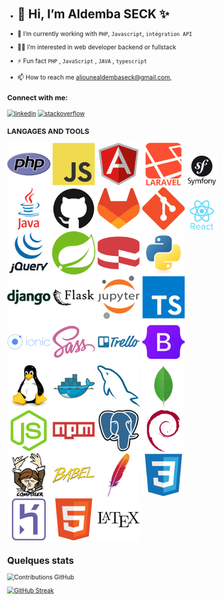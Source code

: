 - <h1>👋 Hi, I’m Aldemba SECK ✨ </h1>
<!-- <a href="https://sonatel.sn/orange-finances-mobiles-senegal-et-baobab-senegal-institution-de-microfinances-innovent-et-proposent-du-credit-et-de-lepargne-par-orange-money/">
<img src="imgs/ofms.jpeg" align="center" width="40"></a> -->

- 🔭 I’m currently working with `PHP`, `Javascript`, `intégration API`

- 👀💞️ I’m interested in  web developer backend or fullstack

<!-- 👨‍💻 my profile [khadimniass.me](https://khadimniass.me#projet) -->

- ⚡ Fun fact `PHP` , `JavaScript` , `JAVA` , `typescript`

- 📫 How to reach me 
 [aliounealdembaseck@gmail.com](mailto:aliounealdembaseck@gmail.com), 
 

<!-- - 📞 🇸🇳  [+221772245684](tel:+221772245684) -->


<h3 align="left">Connect with me:</h3>
<p align="left">
<a href="https://www.linkedin.com/in/alioune-a-seck-896910223/" target="blank"><img align="center" src="https://raw.githubusercontent.com/rahuldkjain/github-profile-readme-generator/master/src/images/icons/Social/linked-in-alt.svg" alt="linkedin" height="30" width="40"/></a>
<!-- <a href="https://wa.me/+221772245684" target="blank"><img align="center" src="https://raw.githubusercontent.com/rahuldkjain/github-profile-readme-generator/master/src/images/icons/Social/whatsapp.svg" alt="whatsapp" height="30" width="40"/></a> -->
<a href="https://stackoverflow.com/users/17654152/seck" target="blank"><img align="center" src="https://raw.githubusercontent.com/rahuldkjain/github-profile-readme-generator/master/src/images/icons/Social/stack-overflow.svg" alt="stackoverflow" height="30" width="40" /></a>
<!--<a href="https://codepen.io/khadimniass" target="blank"><img align="center" src="https://raw.githubusercontent.com/rahuldkjain/github-profile-readme-generator/master/src/images/icons/Social/codepen.svg" alt="codepen" height="30" width="40" /></a>-->

<!-- <a href="https://www.facebook.com/khadim.niass.3" target="blank"><img align="center" src="https://raw.githubusercontent.com/rahuldkjain/github-profile-readme-generator/master/src/images/icons/Social/facebook.svg" alt="khadimniass" height="30" width="40" /></a>
<a href="https://instagram.com/" target="blank"><img align="center" src="https://raw.githubusercontent.com/rahuldkjain/github-profile-readme-generator/master/src/images/icons/Social/instagram.svg" alt="khadimniass" height="30" width="40" /></a> -->

</p>
<!--<p align = "left"> 
<img src="imgs/langages.png" alt="aldemba" height="100" width="130"/>
<img src="imgs/flowers.png" alt="aldemba" height="100" width="130"/>
<img src="imgs/wrapped_liked.png" alt="aldemba" height="100" width="130"/>
<img src="imgs/wrapped_all.png" alt="aldemba" height="100" width="130"/>
</p>-->
<h3>LANGAGES AND TOOLS</h3>
<!-- site pour tous les icones -->
<!-- https://github.com/devicons/devicon/tree/master/icons -->
<div align="left">
<img style="width:100px; height:3%" src="https://raw.githubusercontent.com/devicons/devicon/master/icons/php/php-original.svg" alt="php" />
<img style="width:100px; height:3%" src="https://raw.githubusercontent.com/devicons/devicon/master/icons/javascript/javascript-original.svg" alt="javascript" tittle="javascript"/>
<img style="width:100px;" src="https://raw.githubusercontent.com/devicons/devicon/master/icons/angularjs/angularjs-original.svg" alt="angularjs" tille="angularjs"/>
<img style="width:100px; height:3%" src="https://raw.githubusercontent.com/devicons/devicon/master/icons/laravel/laravel-plain-wordmark.svg" alt="laravel" tittle="laravel"/>
<img style="width:70px;"  src="https://raw.githubusercontent.com/devicons/devicon/master/icons/symfony/symfony-original-wordmark.svg" alt="symfony" tittle="symfony" />
<img style="width:100px; height:3%" src="https://raw.githubusercontent.com/devicons/devicon/master/icons/java/java-original-wordmark.svg" alt="java" tittle="java"/>
<img style="width:100px; height:3%" src="https://raw.githubusercontent.com/devicons/devicon/master/icons/github/github-original.svg" alt="github" tittle="github"/>
<img style="width:100px; height:3%" src="https://raw.githubusercontent.com/devicons/devicon/master/icons/gitlab/gitlab-original.svg" alt="gitlab" tittle="gitlab"/>
<img style="width:100px; height:3%" src="https://raw.githubusercontent.com/devicons/devicon/master/icons/git/git-original.svg" alt="git" tittle="git"/>
<img style="width:70px;" src="https://raw.githubusercontent.com/devicons/devicon/master/icons/react/react-original-wordmark.svg" alt="react" tittle="react"/>
<img style="width:100px; height:3%" src="https://raw.githubusercontent.com/devicons/devicon/master/icons/jquery/jquery-original-wordmark.svg" alt="jquery" tittle="jquery"/>
<img style="width:100px; height:3%" src="https://raw.githubusercontent.com/devicons/devicon/master/icons/spring/spring-original.svg" alt="spring" tittle="spring"/>
<img style="width:100px; height:3%" src="https://raw.githubusercontent.com/devicons/devicon/master/icons/cakephp/cakephp-original.svg" alt="cakephp" tittle="cakephp"/>
<img style="width:100px; height:3%" src="https://raw.githubusercontent.com/devicons/devicon/master/icons/python/python-original.svg" alt="python" tittle="python"/>
<img style="width:100px; height:3%" src="https://raw.githubusercontent.com/devicons/devicon/master/icons/django/django-plain-wordmark.svg" alt="django" tittle="django"/>
<img style="width:100px; height:3%" src="https://raw.githubusercontent.com/devicons/devicon/master/icons/flask/flask-original-wordmark.svg" alt="flask" tittle="flask"/>
<img style="width:100px; height:3%" src="https://raw.githubusercontent.com/devicons/devicon/master/icons/jupyter/jupyter-original-wordmark.svg" alt="jupyter" tittle="jupyter"/>
<img style="width:100px; height:3%" src="https://raw.githubusercontent.com/devicons/devicon/master/icons/typescript/typescript-plain.svg" alt="typescript" tittle="typescript"/>
<img style="width:100px; height:3%" src="https://raw.githubusercontent.com/devicons/devicon/master/icons/ionic/ionic-original-wordmark.svg" alt="ionic" tittle="ionic"/>
<img style="width:100px; height:3%" src="https://raw.githubusercontent.com/devicons/devicon/master/icons/sass/sass-original.svg" alt="sass" tittle="sass"/>
<img style="width:100px; height:3%" src="https://raw.githubusercontent.com/devicons/devicon/master/icons/trello/trello-plain-wordmark.svg" alt="sass" tittle="sass"/>
<img style="width:100px; height:3%" src="https://raw.githubusercontent.com/devicons/devicon/master/icons/bootstrap/bootstrap-original.svg" alt="sass" tittle="sass"/>
<img style="width:100px; height:3%" src="https://raw.githubusercontent.com/devicons/devicon/master/icons/linux/linux-original.svg" alt="linux" tittle="linux"/>
<img style="width:100px; height:3%" src="https://raw.githubusercontent.com/devicons/devicon/master/icons/docker/docker-original.svg" alt="linux" tittle="linux"/>
<img style="width:100px; height:3%" src="https://raw.githubusercontent.com/devicons/devicon/master/icons/mysql/mysql-original.svg" alt ="mySql" tittle="mySql"/>
<img style="width:100px; height:3%" src="https://raw.githubusercontent.com/devicons/devicon/master/icons/mongodb/mongodb-original.svg" alt="mongodb" tittle="mongodb"/>
<img style="width:100px; height:3%" src="https://raw.githubusercontent.com/devicons/devicon/master/icons/nodejs/nodejs-original.svg" alt="nodeJs" tittle="nodeJS"/>
<img style="width:100px; height:3%" src="https://raw.githubusercontent.com/devicons/devicon/master/icons/npm/npm-original-wordmark.svg" alt="npm" tittle="npm"/>
<img style="width:100px; height:3%" src="https://raw.githubusercontent.com/devicons/devicon/master/icons/postgresql/postgresql-original.svg" alt="postgres" tittle="postgres"/>
<img style="width:100px; height:3%" src="https://raw.githubusercontent.com/devicons/devicon/master/icons/debian/debian-original.svg" alt="debian" tittle="debian"/>
<img style="width:100px; height:3%" src="https://raw.githubusercontent.com/devicons/devicon/master/icons/composer/composer-original.svg" alt="composer" tittle="composer"/>
<img style="width:100px; height:3%" src="https://raw.githubusercontent.com/devicons/devicon/master/icons/babel/babel-original.svg" alt="babel" tittle="babel"/>
<img style="width:100px; height:3%" src="https://raw.githubusercontent.com/devicons/devicon/master/icons/apache/apache-original.svg" alt="apache" tittle="apache"/>
<img style="width:100px; height:3%" src="https://raw.githubusercontent.com/devicons/devicon/master/icons/css3/css3-original.svg" alt="css3" tittle="css3"/>
<img style="width:100px; height:3%" src="https://raw.githubusercontent.com/devicons/devicon/master/icons/heroku/heroku-original.svg" alt="heroku" tittle="heroku"/>
<img style="width:100px; height:3%" src="https://raw.githubusercontent.com/devicons/devicon/master/icons/html5/html5-original.svg" alt="html5" tittle="html5"/>
<img style="width:100px; height:3%" src="https://raw.githubusercontent.com/devicons/devicon/master/icons/latex/latex-original.svg" alt="latex" tittle="latex"/>
</div>

<!-- <svg style="max-width:10%" xmlns="http://www.w3.org/2000/svg" viewBox="0 0 128 128"><path fill="#F34F29" d="M124.737 58.378L69.621 3.264c-3.172-3.174-8.32-3.174-11.497 0L46.68 14.71l14.518 14.518c3.375-1.139 7.243-.375 9.932 2.314 2.703 2.706 3.461 6.607 2.294 9.993l13.992 13.993c3.385-1.167 7.292-.413 9.994 2.295 3.78 3.777 3.78 9.9 0 13.679a9.673 9.673 0 01-13.683 0 9.677 9.677 0 01-2.105-10.521L68.574 47.933l-.002 34.341a9.708 9.708 0 012.559 1.828c3.778 3.777 3.778 9.898 0 13.683-3.779 3.777-9.904 3.777-13.679 0-3.778-3.784-3.778-9.905 0-13.683a9.65 9.65 0 013.167-2.11V47.333a9.581 9.581 0 01-3.167-2.111c-2.862-2.86-3.551-7.06-2.083-10.576L41.056 20.333 3.264 58.123a8.133 8.133 0 000 11.5l55.117 55.114c3.174 3.174 8.32 3.174 11.499 0l54.858-54.858a8.135 8.135 0 00-.001-11.501z"/></svg> -->
## Quelques stats

![Contributions GitHub](https://github-readme-stats.vercel.app/api?username=aldemba&custom_title=Contributions%20GitHub&show_icons=true&locale=fr&count_private=true&hide=stars,issues&bg_color=0d1117&hide_border=true&icon_color=52BFEA&text_color=FFF&title_color=52BFEA)

 [![GitHub Streak](https://github-readme-streak-stats.herokuapp.com?user=aldemba&hide_border=true&locale=fr&background=0d1117&ring=52BFEA&stroke=52BFEA&fire=52BFEA&sideNums=FFFFFF&currStreakLabel=FFFFFF&sideLabels=FFFFFF&dates=FFFFFF&currStreakNum=FFFFFF)](https://git.io/streak-stats) 
